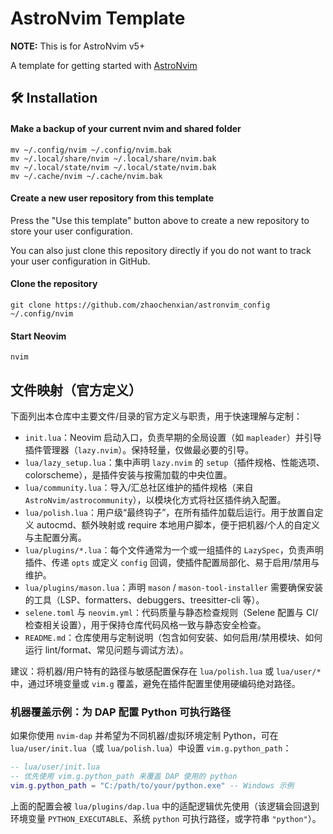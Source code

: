 # AstroNvim Template

**NOTE:** This is for AstroNvim v5+

A template for getting started with [AstroNvim](https://github.com/AstroNvim/AstroNvim)

## 🛠️ Installation

#### Make a backup of your current nvim and shared folder

```shell
mv ~/.config/nvim ~/.config/nvim.bak
mv ~/.local/share/nvim ~/.local/share/nvim.bak
mv ~/.local/state/nvim ~/.local/state/nvim.bak
mv ~/.cache/nvim ~/.cache/nvim.bak
```

#### Create a new user repository from this template

Press the "Use this template" button above to create a new repository to store your user configuration.

You can also just clone this repository directly if you do not want to track your user configuration in GitHub.

#### Clone the repository

```shell
git clone https://github.com/zhaochenxian/astronvim_config ~/.config/nvim
```

#### Start Neovim

```shell
nvim
```

## 文件映射（官方定义）

下面列出本仓库中主要文件/目录的官方定义与职责，用于快速理解与定制：

- `init.lua`：Neovim 启动入口，负责早期的全局设置（如 `mapleader`）并引导插件管理器（`lazy.nvim`）。保持轻量，仅做最必要的引导。
- `lua/lazy_setup.lua`：集中声明 `lazy.nvim` 的 `setup`（插件规格、性能选项、colorscheme），是插件安装与按需加载的中央位置。
- `lua/community.lua`：导入/汇总社区维护的插件规格（来自 `AstroNvim/astrocommunity`），以模块化方式将社区插件纳入配置。
- `lua/polish.lua`：用户级“最终钩子”，在所有插件加载后运行。用于放置自定义 autocmd、额外映射或 require 本地用户脚本，便于把机器/个人的自定义与主配置分离。
- `lua/plugins/*.lua`：每个文件通常为一个或一组插件的 `LazySpec`，负责声明插件、传递 `opts` 或定义 `config` 回调，使插件配置局部化、易于启用/禁用与维护。
- `lua/plugins/mason.lua`：声明 `mason` / `mason-tool-installer` 需要确保安装的工具（LSP、formatters、debuggers、treesitter-cli 等）。
- `selene.toml` 与 `neovim.yml`：代码质量与静态检查规则（Selene 配置与 CI/检查相关设置），用于保持仓库代码风格一致与静态安全检查。
- `README.md`：仓库使用与定制说明（包含如何安装、如何启用/禁用模块、如何运行 lint/format、常见问题与调试方法）。

建议：将机器/用户特有的路径与敏感配置保存在 `lua/polish.lua` 或 `lua/user/*` 中，通过环境变量或 `vim.g` 覆盖，避免在插件配置里使用硬编码绝对路径。

### 机器覆盖示例：为 DAP 配置 Python 可执行路径

如果你使用 `nvim-dap` 并希望为不同机器/虚拟环境定制 Python，可在 `lua/user/init.lua`（或 `lua/polish.lua`）中设置 `vim.g.python_path`：

```lua
-- lua/user/init.lua
-- 优先使用 vim.g.python_path 来覆盖 DAP 使用的 python
vim.g.python_path = "C:/path/to/your/python.exe" -- Windows 示例
```

上面的配置会被 `lua/plugins/dap.lua` 中的适配逻辑优先使用（该逻辑会回退到环境变量 `PYTHON_EXECUTABLE`、系统 `python` 可执行路径，或字符串 `"python"`）。

